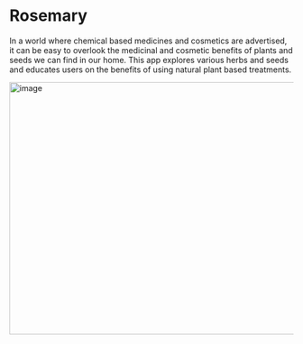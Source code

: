 # Rosemary
In a world where chemical based medicines and cosmetics are advertised, it can be easy to overlook the medicinal and cosmetic benefits of plants and seeds we can find in our home. This app explores various herbs and seeds and educates users on the benefits of using natural plant based treatments.  

<img width="604" height="447" alt="image" src="https://github.com/user-attachments/assets/96321cd8-ce36-4eb3-983a-85aaab82617f" />
